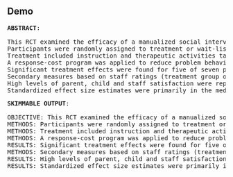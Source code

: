 
## Demo

<pre>
<b>ABSTRACT</b>:

This RCT examined the efficacy of a manualized social intervention for children with HFASDs.
Participants were randomly assigned to treatment or wait-list conditions.
Treatment included instruction and therapeutic activities targeting social skills, face-emotion recognition, interest expansion, and interpretation of non-literal language.
A response-cost program was applied to reduce problem behaviors and foster skills acquisition.
Significant treatment effects were found for five of seven primary outcome measures (parent ratings and direct child measures).
Secondary measures based on staff ratings (treatment group only) corroborated gains reported by parents.
High levels of parent, child and staff satisfaction were reported, along with high levels of treatment fidelity.
Standardized effect size estimates were primarily in the medium and large ranges and favored the treatment group.
</pre>

<pre>
<b>SKIMMABLE OUTPUT</b>:

OBJECTIVE: This RCT examined the efficacy of a manualized social intervention for children with HFASDs.
METHODS: Participants were randomly assigned to treatment or wait-list conditions.
METHODS: Treatment included instruction and therapeutic activities targeting social skills, face-emotion recognition, interest expansion, and interpretation of non-literal language.
METHODS: A response-cost program was applied to reduce problem behaviors and foster skills acquisition.
RESULTS: Significant treatment effects were found for five of seven primary outcome measures (parent ratings and direct child measures).
METHODS: Secondary measures based on staff ratings (treatment group only) corroborated gains reported by parents.
RESULTS: High levels of parent, child and staff satisfaction were reported, along with high levels of treatment fidelity.
RESULTS: Standardized effect size estimates were primarily in the medium and large ranges and favored the treatment group.

</pre>
